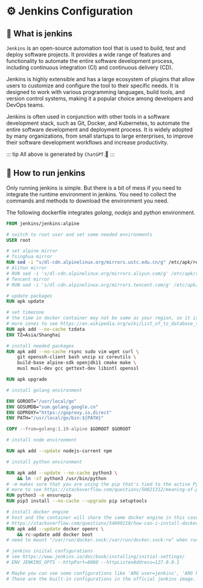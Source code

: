 # ⚙️ Jenkins Configuration

## 👀 What is jenkins

`Jenkins` is an open-source automation tool that is used to build, test and deploy software projects. It provides a wide range of features and functionality to automate the entire software development process, including continuous integration (CI) and continuous delivery (CD).

Jenkins is highly extensible and has a large ecosystem of plugins that allow users to customize and configure the tool to their specific needs. It is designed to work with various programming languages, build tools, and version control systems, making it a popular choice among developers and DevOps teams.

Jenkins is often used in conjunction with other tools in a software development stack, such as Git, Docker, and Kubernetes, to automate the entire software development and deployment process. It is widely adopted by many organizations, from small startups to large enterprises, to improve their software development workflows and increase productivity.

::: tip
All above is generated by `ChatGPT`.🥱
:::

## 🔨 How to run jenkins

Only running jenkins is simple. But there is a bit of mess if you need to integrate the runtime environment in jenkins.
You need to collect the commands and methods to download the environment you need.

The following dockerfile integrates *golang*, *nodejs* and *python* environment.

```dockerfile
FROM jenkins/jenkins:alpine

# switch to root user and set some needed environments
USER root

# set alpine mirror
# Tsinghua mirror
RUN sed -i "s/dl-cdn.alpinelinux.org/mirrors.ustc.edu.cn/g" /etc/apk/repositories
# AliYun mirror
# RUN sed -i 's/dl-cdn.alpinelinux.org/mirrors.aliyun.com/g' /etc/apk/repositories
# Tencent mirror
# RUN sed -i 's/dl-cdn.alpinelinux.org/mirrors.tencent.com/g' /etc/apk/repositories

# update packages
RUN apk update

# set timezone
# the time in docker container may not be same as your region, so it is needed to set timezone manally
# more zones to see https://en.wikipedia.org/wiki/List_of_tz_database_time_zones
RUN apk add --no-cache tzdata
ENV TZ=Asia/Shanghai

# install needed packages
RUN apk add --no-cache rsync sudo vim wget curl \
    git openssh-client bash unzip xz coreutils \
    build-base alpine-sdk openjdk11 cmake make \
    musl musl-dev gcc gettext-dev libintl openssl

RUN apk upgrade

# install golang environment

ENV GOROOT="/usr/local/go"
ENV GOSUMDB="sum.golang.google.cn"
ENV GOPROXY="https://goproxy.io,direct"
ENV PATH="/usr/local/go/bin:${PATH}"

COPY --from=golang:1.19-alpine $GOROOT $GOROOT

# install node environment

RUN apk add --update nodejs-current npm

# install python environment

RUN apk add --update --no-cache python3 \
    && ln -sf python3 /usr/bin/python
# -m makes sure that you are using the pip that's tied to the active Python executable.
# more to see https://stackoverflow.com/questions/50821312/meaning-of-python-m-flag
RUN python3 -m ensurepip
RUN pip3 install --no-cache --upgrade pip setuptools

# install docker engine
# host and the container will share the same docker engine in this case.
# https://stackoverflow.com/questions/54099218/how-can-i-install-docker-inside-an-alpine-container
RUN apk add --update docker openrc \
    && rc-update add docker boot
# need to mount "/var/run/docker.sock:/var/run/docker.sock:rw" when running the container.

# jenkins iniital configurations
# see https://www.jenkins.io/doc/book/installing/initial-settings/
# ENV JENKINS_OPTS --httpPort=8080 --httpListenAddress=127.0.0.1

# Maybe you can see some configurations like 'ARG user=jenkins', 'ARG http_port=8080' etc in other Dockerfile.
# These are the built-in configurations in the official jenkins image.
```